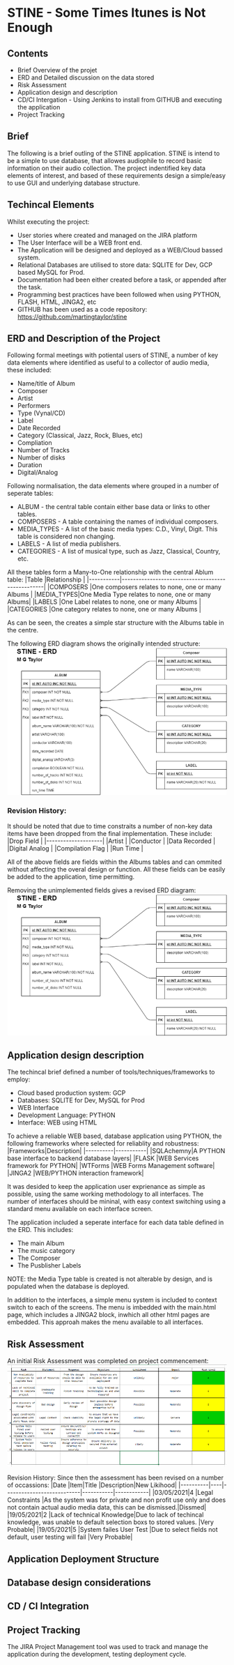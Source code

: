 # STINE - Some Times Itunes is Not Enough

## Contents
* Brief Overview of the projet
* ERD and Detailed discussion on the data stored
* Risk Assessment
* Application design and description
* CD/CI Intergation - Using Jenkins to install from GITHUB and executing the application
* Project Tracking


## Brief
The following is a brief outling of the STINE application. STINE is intend to be a simple to use database, that
allowes audiophile to record basic information on their audio collection. The project indentified key data elements
of interest, and based of these requirements design a simple/easy to use GUI and underlying database structure.

## Techincal Elements
Whilst executing the project:
* User stories where created and managed on the JIRA platform
* The User Interface will be a WEB front end.
* The Application will be designed and deployed as a WEB/Cloud bassed system.
* Relational Databases are utilised to store data: SQLITE for Dev, GCP based MySQL for Prod.
* Documentation had been either created before a task, or appended after the task.
* Programming best practices have been followed when using PYTHON, FLASH, HTML, JINGA2, etc
* GITHUB has been used as a code repository: https://github.com/martingtaylor/stine

## ERD and Description of the Project
Following formal meetings with potiental users of STINE, a number of key data elements where identified as useful 
to a collector of audio media, these included:
* Name/title of Album
* Composer
* Artist
* Performers
* Type (Vynal/CD)
* Label
* Date Recorded
* Category (Classical, Jazz, Rock, Blues, etc)
* Compliation
* Number of Tracks
* Number of disks
* Duration
* Digital/Analog

Following normalisation, the data elements where grouped in a number of seperate tables:
* ALBUM - the central table contain either base data or links to other tables.
* COMPOSERS - A table containing the names of individual composers. 
* MEDIA_TYPES - A list of the basic media types: C.D., Vinyl, Digit. This table is considered non changing.
* LABELS - A list of media publishers.
* CATEGORIES - A list of musical type, such as Jazz, Classical, Country, etc.

All these tables form a Many-to-One relationship with the central Ablum table:
|Table      |Relationship                                      |
|-----------|--------------------------------------------------|
|COMPOSERS  |One composers relates to none, one or many Albums |
|MEDIA_TYPES|One Media Type relates to none, one or many Albums|
|LABELS     |One Label relates to none, one or many Albums     |
|CATEGORIES |One category relates to none, one or many Albums  |

As can be seen, the creates a simple star structure with the Albums table in the centre.

The following ERD diagram shows the originally intended structure:
![STINE ERD1](https://github.com/martingtaylor/stine/blob/main/STINE%20ERD.png)

### Revision History:
It should be noted that due to time constraits a number of non-key data items have been dropped from the final implementation.
These include:
|Drop Field          |
|--------------------|
|Artist              |
|Conductor           | 
|Data Recorded       |
|Digital Analog      |
|Compilation Flag    |
|Run Time            |

All of the above fields are fields within the Albums tables and can ommited without affecting the overal design or function.
All these fields can be easily be added to the application, time permitting.

Removing the unimplemented fields gives a revised ERD diagram:
![STINE ERD2](https://github.com/martingtaylor/stine/blob/main/stine2.png)

## Application design description
The techincal brief defined a number of tools/techniques/frameworks to employ:
* Cloud based production system: GCP
* Databases: SQLITE for Dev, MySQL for Prod
* WEB Interface
* Development Language: PYTHON
* Interface: WEB using HTML

To achieve a reliable WEB based, database application using PYTHON, the following frameworks where selected for reliablity and robustness:
|Frameworks|Description|
|----------|-----------|
|SQLAchemny|A PYTHON base interface to backend database layers|
|FLASK     |WEB Services framework for PYTHON|
|WTForms   |WEB Forms Management software|
|JINGA2    |WEB/PYTHON interaction framework|

It was desided to keep the application user exprienance as simple as possible, using the same working methodology to all interfaces. The number of interfaces should be mininal, with easy context switching using a standard menu available on each interface screen.

The application included a seperate interface for each data table defined in the ERD. This includes:
* The main Album
* The music category
* The Composer
* The Pusblisher Labels

NOTE: the Media Type table is created is not alterable by design, and is populated when the database is deployed.

In addition to the interfaces, a simple menu system is included to context switch to each of the screens. The menu is imbedded with the main.html page, which includes a JINGA2 block, inwhich all other html pages are embedded. This approah makes the menu available to all interfaces.



## Risk Assessment
An initial Risk Assessment was completed on project commencement:
![RISK Assessment](https://github.com/martingtaylor/stine/blob/main/STINE%20Risk%20Assessment.PNG)

Revision History: Since then the assessment has been revised on a number of occassions:
|Date      |Item|Title                      |Description|New Likihood|
|----------|----|---------------------------|-----------|------------|
|03/05/2021|4   |Legal Constraints          |As the system was for private and non profit use only and does not contain actual audio media data, this can be dismissed.|Dissmed|
|19/05/2021|2   |Lack of technical Knowledge|Due to lack of techincal knowledge, was unable to default selection boxs to stored values.                                |Very Probable|
|19/05/2021|5   |System failes User Test    |Due to select fields not default, user testing will fail                                                                  |Very Probable|



## Application Deployment Structure

## Database design considerations

## CD / CI Integration

## Project Tracking
The JIRA Project Management tool was used to track and manage the application during the development, testing deployment cycle.
